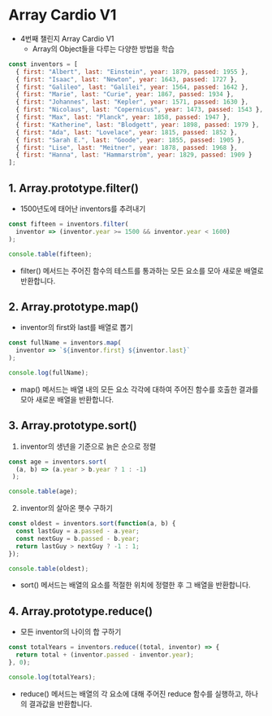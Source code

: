 # Array Cardio V1

- 4번째 챌린지 Array Cardio V1
   + Array의 Object들을 다루는 다양한 방법을 학습
```javascript
const inventors = [
  { first: "Albert", last: "Einstein", year: 1879, passed: 1955 },
  { first: "Isaac", last: "Newton", year: 1643, passed: 1727 },
  { first: "Galileo", last: "Galilei", year: 1564, passed: 1642 },
  { first: "Marie", last: "Curie", year: 1867, passed: 1934 },
  { first: "Johannes", last: "Kepler", year: 1571, passed: 1630 },
  { first: "Nicolaus", last: "Copernicus", year: 1473, passed: 1543 },
  { first: "Max", last: "Planck", year: 1858, passed: 1947 },
  { first: "Katherine", last: "Blodgett", year: 1898, passed: 1979 },
  { first: "Ada", last: "Lovelace", year: 1815, passed: 1852 },
  { first: "Sarah E.", last: "Goode", year: 1855, passed: 1905 },
  { first: "Lise", last: "Meitner", year: 1878, passed: 1968 },
  { first: "Hanna", last: "Hammarström", year: 1829, passed: 1909 }
];
```
## 1. Array.prototype.filter()
   + 1500년도에 태어난 inventors를 추려내기<br>
  ```javascript
  const fifteen = inventors.filter(
    inventor => (inventor.year >= 1500 && inventor.year < 1600)
  );

  console.table(fifteen);
  ```
   - filter() 메서드는 주어진 함수의 테스트를 통과하는 모든 요소를 모아 새로운 배열로 반환합니다.
  
## 2. Array.prototype.map()
   + inventor의 first와 last를 배열로 뽑기<br>
  ```javascript
  const fullName = inventors.map(
    inventor => `${inventor.first} ${inventor.last}`
  );

console.log(fullName);
  ```
   - map() 메서드는 배열 내의 모든 요소 각각에 대하여 주어진 함수를 호출한 결과를 모아 새로운 배열을 반환합니다.
  
## 3. Array.prototype.sort()
   1. inventor의 생년을 기준으로 늙은 순으로 정렬<br>
  ```javascript
  const age = inventors.sort(
    (a, b) => (a.year > b.year ? 1 : -1)
   );

  console.table(age);
  ```
   2. inventor의 살아온 햇수 구하기<br>
  ```javascript
  const oldest = inventors.sort(function(a, b) {
    const lastGuy = a.passed - a.year;
    const nextGuy = b.passed - b.year;
    return lastGuy > nextGuy ? -1 : 1;
  });

  console.table(oldest);
  ```
  - sort() 메서드는 배열의 요소를 적절한 위치에 정렬한 후 그 배열을 반환합니다.
 
## 4. Array.prototype.reduce()
   + 모든 inventor의 나이의 합 구하기<br>
  ```javascript
  const totalYears = inventors.reduce((total, inventor) => {
    return total + (inventor.passed - inventor.year);
  }, 0);
  
  console.log(totalYears);
  ```
   - reduce() 메서드는 배열의 각 요소에 대해 주어진 reduce 함수를 실행하고, 하나의 결과값을 반환합니다.
